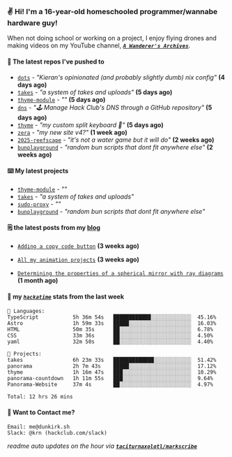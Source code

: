 ### ✌️ Hi! I'm a 16-year-old homeschooled programmer/wannabe hardware guy!

When not doing school or working on a project, I enjoy flying drones and making videos on my YouTube channel, [**_`A Wanderer's Archives`_**](https://youtube.com/@wanderer.archives).

#### 👷 The latest repos I've pushed to

- [`dots`](https://github.com/taciturnaxolotl/dots) - _"Kieran's opinionated (and probably slightly dumb) nix config"_ **(4 days ago)**
- [`takes`](https://github.com/taciturnaxolotl/takes) - _"a system of takes and uploads"_ **(5 days ago)**
- [`thyme-module`](https://github.com/taciturnaxolotl/thyme-module) - _""_ **(5 days ago)**
- [`dns`](https://github.com/hackclub/dns) - _"🕹 Manage Hack Club's DNS through a GitHub repository"_ **(5 days ago)**
- [`thyme`](https://github.com/taciturnaxolotl/thyme) - _"my custom split keyboard 🫶"_ **(5 days ago)**
- [`zera`](https://github.com/taciturnaxolotl/zera) - _"my new site v4?"_ **(1 week ago)**
- [`2025-reefscape`](https://github.com/df1317/2025-reefscape) - _"it's not a water game but it will do"_ **(2 weeks ago)**
- [`bunplayground`](https://github.com/taciturnaxolotl/bunplayground) - _"random bun scripts that dont fit anywhere else"_ **(2 weeks ago)**

#### ⌨️ My latest projects

- [`thyme-module`](https://github.com/taciturnaxolotl/thyme-module) - _""_
- [`takes`](https://github.com/taciturnaxolotl/takes) - _"a system of takes and uploads"_
- [`sudo-proxy`](https://github.com/taciturnaxolotl/sudo-proxy) - _""_
- [`bunplayground`](https://github.com/taciturnaxolotl/bunplayground) - _"random bun scripts that dont fit anywhere else"_

#### 🗒️ the latest posts from my [blog](https://dunkirk.sh)

- [`Adding a copy code button`](https://dunkirk.sh/blog/adding-a-copy-button/) **(3 weeks ago)**

- [`All my animation projects`](https://dunkirk.sh/blog/my-animations/) **(3 weeks ago)**

- [`Determining the properties of a spherical mirror with ray diagrams`](https://dunkirk.sh/blog/spherical-ray-diagrams/) **(1 month ago)**



#### 📡 my [_`hackatime`_](https://waka.hackclub.com) stats from the last week

```text
💾 Languages:
TypeScript           5h 36m 54s   ████████████░░░░░░░░░░░░░  45.16%
Astro                1h 59m 33s   █████░░░░░░░░░░░░░░░░░░░░  16.03%
HTML                 50m 35s      ██░░░░░░░░░░░░░░░░░░░░░░░  6.78%
CSS                  33m 36s      ██░░░░░░░░░░░░░░░░░░░░░░░  4.50%
yaml                 32m 50s      ██░░░░░░░░░░░░░░░░░░░░░░░  4.40%

💼 Projects:
takes                6h 23m 33s   █████████████░░░░░░░░░░░░  51.42%
panorama             2h 7m 43s    █████░░░░░░░░░░░░░░░░░░░░  17.12%
thyme                1h 16m 47s   ███░░░░░░░░░░░░░░░░░░░░░░  10.29%
panorama-countdown   1h 11m 55s   ███░░░░░░░░░░░░░░░░░░░░░░  9.64%
Panorama-Website     37m 4s       ██░░░░░░░░░░░░░░░░░░░░░░░  4.97%

Total: 12 hrs 26 mins
```

#### 📮 Want to Contact me?

```text
Email: me@dunkirk.sh
Slack: @krn (hackclub.com/slack)
```

_readme auto updates on the hour via [**`taciturnaxolotl/markscribe`**](https://github.com/taciturnaxolotl/markscribe)_

